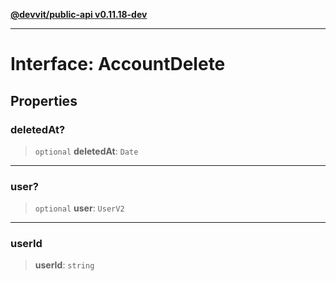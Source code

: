 [**@devvit/public-api v0.11.18-dev**](../../../../README.md)

---

# Interface: AccountDelete

## Properties

<a id="deletedat"></a>

### deletedAt?

> `optional` **deletedAt**: `Date`

---

<a id="user"></a>

### user?

> `optional` **user**: `UserV2`

---

<a id="userid"></a>

### userId

> **userId**: `string`
